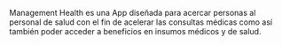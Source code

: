 Management Health es una App diseñada para acercar personas al personal de salud con el fin de acelerar las consultas médicas como así también poder acceder a beneficios en insumos médicos y de salud.
